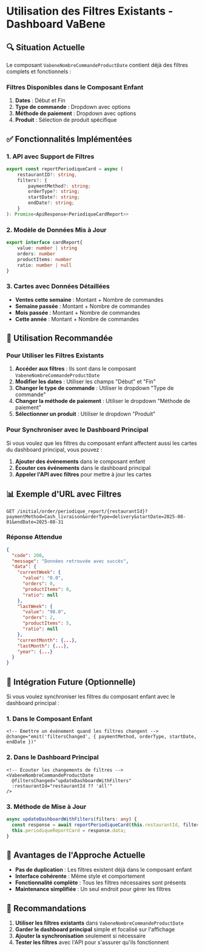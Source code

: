 # Utilisation des Filtres Existants - Dashboard VaBene

## 🔍 Situation Actuelle

Le composant `VabeneNombreCommandeProductDate` contient déjà des filtres complets et fonctionnels :

### Filtres Disponibles dans le Composant Enfant
1. **Dates** : Début et Fin
2. **Type de commande** : Dropdown avec options
3. **Méthode de paiement** : Dropdown avec options
4. **Produit** : Sélection de produit spécifique

## ✅ Fonctionnalités Implémentées

### 1. **API avec Support de Filtres**
```typescript
export const reportPeriodiqueCard = async (
    restaurantID?: string,
    filters?: {
        paymentMethod?: string;
        orderType?: string;
        startDate?: string;
        endDate?: string;
    }
): Promise<ApiResponse<PeriodiqueCardReport>>
```

### 2. **Modèle de Données Mis à Jour**
```typescript
export interface cardReport{
    value: number | string
    orders: number
    productItems: number
    ratio: number | null
}
```

### 3. **Cartes avec Données Détaillées**
- **Ventes cette semaine** : Montant + Nombre de commandes
- **Semaine passée** : Montant + Nombre de commandes
- **Mois passée** : Montant + Nombre de commandes
- **Cette année** : Montant + Nombre de commandes

## 🎯 Utilisation Recommandée

### Pour Utiliser les Filtres Existants

1. **Accéder aux filtres** : Ils sont dans le composant `VabeneNombreCommandeProductDate`
2. **Modifier les dates** : Utiliser les champs "Début" et "Fin"
3. **Changer le type de commande** : Utiliser le dropdown "Type de commande"
4. **Changer la méthode de paiement** : Utiliser le dropdown "Méthode de paiement"
5. **Sélectionner un produit** : Utiliser le dropdown "Produit"

### Pour Synchroniser avec le Dashboard Principal

Si vous voulez que les filtres du composant enfant affectent aussi les cartes du dashboard principal, vous pouvez :

1. **Ajouter des événements** dans le composant enfant
2. **Écouter ces événements** dans le dashboard principal
3. **Appeler l'API avec filtres** pour mettre à jour les cartes

## 📊 Exemple d'URL avec Filtres

```
GET /initial/order/periodique_report/{restaurantId}?paymentMethod=Cash_livraison&orderType=delivery&startDate=2025-08-01&endDate=2025-08-31
```

### Réponse Attendue
```json
{
  "code": 200,
  "message": "Données retrouvée avec succès",
  "data": {
    "currentWeek": {
      "value": "0.0",
      "orders": 0,
      "productItems": 0,
      "ratio": null
    },
    "lastWeek": {
      "value": "98.0", 
      "orders": 2,
      "productItems": 5,
      "ratio": null
    },
    "currentMonth": {...},
    "lastMonth": {...},
    "year": {...}
  }
}
```

## 🔧 Intégration Future (Optionnelle)

Si vous voulez synchroniser les filtres du composant enfant avec le dashboard principal :

### 1. **Dans le Composant Enfant**
```vue
<!-- Émettre un événement quand les filtres changent -->
@change="emit('filtersChanged', { paymentMethod, orderType, startDate, endDate })"
```

### 2. **Dans le Dashboard Principal**
```vue
<!-- Écouter les changements de filtres -->
<VabeneNombreCommandeProductDate 
  @filtersChanged="updateDashboardWithFilters"
  :restaurantId="restaurantId ?? 'all'" 
/>
```

### 3. **Méthode de Mise à Jour**
```typescript
async updateDashboardWithFilters(filters: any) {
  const response = await reportPeriodiqueCard(this.restaurantId, filters);
  this.periodiqueReportCard = response.data;
}
```

## 🚀 Avantages de l'Approche Actuelle

- **Pas de duplication** : Les filtres existent déjà dans le composant enfant
- **Interface cohérente** : Même style et comportement
- **Fonctionnalité complète** : Tous les filtres nécessaires sont présents
- **Maintenance simplifiée** : Un seul endroit pour gérer les filtres

## 📝 Recommandations

1. **Utiliser les filtres existants** dans `VabeneNombreCommandeProductDate`
2. **Garder le dashboard principal** simple et focalisé sur l'affichage
3. **Ajouter la synchronisation** seulement si nécessaire
4. **Tester les filtres** avec l'API pour s'assurer qu'ils fonctionnent

